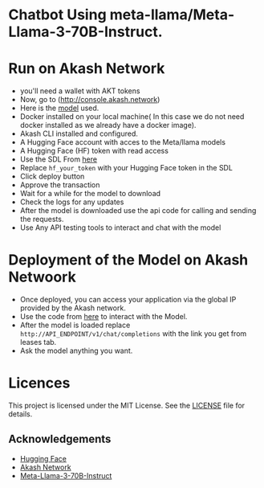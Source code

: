 # Chatbot Using meta-llama/Meta-Llama-3-70B-Instruct.
# Run on Akash Network
- you'll need a wallet with AKT tokens
- Now, go to (http://console.akash.network)
- Here is the [model](https://huggingface.co/meta-llama/Meta-Llama-3-70B-Instruct) used.
- Docker installed on your local machine( In this case we do not need docker installed as we already have a docker image).
- Akash CLI installed and configured.
- A Hugging Face account with acces to the Meta/llama models
- A Hugging Face (HF) token with read access
- Use the SDL From [here]()
- Replace `hf_your_token` with your Hugging Face token in the SDL
- Click deploy button
- Approve the transaction
- Wait for a while for the model to download
- Check the logs for any updates
- After the model is downloaded use the api code for calling and sending the requests.
- Use Any API testing tools to interact and chat with the model

# Deployment of the Model on Akash Netwoork
- Once deployed, you can access your application via the global IP provided by the Akash network.
- Use the code from [here](https://github.com/Kinnytrack/chatbot-meta-llama/blob/main/index.js) to interact with the Model.
- After the model is loaded replace `http://API_ENDPOINT/v1/chat/completions` with the link you get from leases tab.
- Ask the model anything you want.

# Licences
This project is licensed under the MIT License. See the [LICENSE](https://huggingface.co/meta-llama/Meta-Llama-3-70B/blob/main/LICENSE) file for details.

## Acknowledgements
 - [Hugging Face](https://huggingface.co/)
 - [Akash Network](https://akash.network/)
 - [Meta-Llama-3-70B-Instruct](https://huggingface.co/meta-llama/Meta-Llama-3-70B-Instruct)
